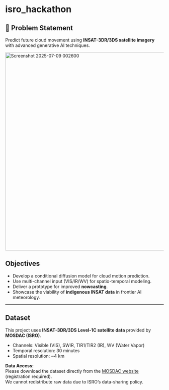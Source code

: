 # isro_hackathon


## 📌 Problem Statement
Predict future cloud movement using **INSAT-3DR/3DS satellite imagery** with advanced generative AI techniques.

<img width="1137" height="628" alt="Screenshot 2025-07-09 002600" src="https://github.com/user-attachments/assets/f6694479-9203-4b53-bdbc-dff946ff8859" />

##  Objectives
- Develop a conditional diffusion model for cloud motion prediction.
- Use multi-channel input (VIS/IR/WV) for spatio-temporal modeling.
- Deliver a prototype for improved **nowcasting**.
- Showcase the viability of **indigenous INSAT data** in frontier AI meteorology.

---
## Dataset
This project uses **INSAT-3DR/3DS Level-1C satellite data** provided by **MOSDAC (ISRO)**.

- Channels: Visible (VIS), SWIR, TIR1/TIR2 (IR), WV (Water Vapor)  
- Temporal resolution: 30 minutes  
- Spatial resolution: ~4 km  

 **Data Access:**  
Please download the dataset directly from the [MOSDAC website](https://www.mosdac.gov.in/) (registration required).  
We cannot redistribute raw data due to ISRO’s data-sharing policy.  
